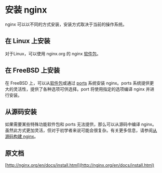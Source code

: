 # 安装 nginx

nginx 可以以不同的方式安装，安装方式取决于当前的操作系统。

## 在 Linux 上安装

对于Linux，可以使用 nginx.org 的 nginx [软件包](../其他/linux包.md)。

## 在 FreeBSD 上安装

在 FreeBSD 上，可以从[软件包](http://www.freebsd.org/doc/handbook/pkgng-intro.html)或通过 [ports](http://www.freebsd.org/doc/handbook/ports-using.html) 系统安装 nginx。ports 系统提供更大的灵活性，提供了各种选项可供选择。port 将使用指定的选项编译 nginx 并进行安装。

## 从源码安装

如果需要某些特殊功能软件包和 ports 无法提供，那么可以从源码中编译 nginx。虽然此方式更加灵活，但对于初学者来说可能会很复杂。有关更多信息，请参阅[从源码构建 nginx](../How-To/从源码构建nginx.md)。

## 原文档

[http://nginx.org/en/docs/install.html](http://nginx.org/en/docs/install.html)